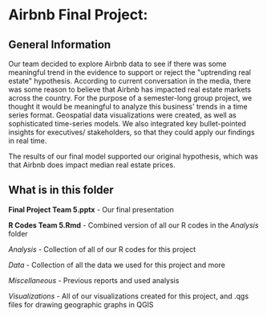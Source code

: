 # Airbnb Final Project:

## General Information

Our team decided to explore Airbnb data to see if there was some meaningful trend in the evidence 
to support or reject the "uptrending real estate" hypothesis. According to current conversation in the
media, there was some reason to believe that Airbnb has impacted real estate markets across the country.
For the purpose of a semester-long group project, we thought it would be meaningful to analyze this
business' trends in a time series format. Geospatial data visualizations were created, as well as
sophisticated time-series models. We also integrated key bullet-pointed insights for executives/
stakeholders, so that they could apply our findings in real time.

The results of our final model supported our original hypothesis, which was that Airbnb does impact
median real estate prices. 

## What is in this folder

**Final Project Team 5.pptx** - Our final presentation

**R Codes Team 5.Rmd** - Combined version of all our R codes in the *Analysis* folder

*Analysis* - Collection of all of our R codes for this project

*Data* - Collection of all the data we used for this project and more

*Miscellaneous* - Previous reports and used analysis

*Visualizations* - All of our visualizations created for this project, and .qgs files for drawing geographic graphs in QGIS
